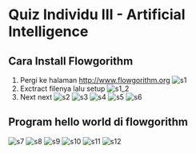 
# Quiz Individu III - Artificial Intelligence

## Cara Install Flowgorithm

1. Pergi ke halaman http://www.flowgorithm.org
![s1](https://user-images.githubusercontent.com/92994688/138698102-82baaf7e-a1dd-40ea-9895-c79ebaeb6697.png)
2. Exctract filenya lalu setup
![s1_2](https://user-images.githubusercontent.com/92994688/138698105-daaf7ab6-ca69-409f-b6de-2991930323f6.png)
3. Next next
![s2](https://user-images.githubusercontent.com/92994688/138698109-876da22c-c1d2-4e6f-84be-4b82c9153caf.png)
![s3](https://user-images.githubusercontent.com/92994688/138698079-6dc5d694-4e59-4a5d-bec1-49e3e50a9ff6.png)
![s4](https://user-images.githubusercontent.com/92994688/138698089-25c9b58d-0061-4c09-b312-542649ae5adf.png)
![s5](https://user-images.githubusercontent.com/92994688/138698092-fdf6b610-d22b-4189-b0e7-cbf9a729e03a.png)
![s6](https://user-images.githubusercontent.com/92994688/138698099-0d7881fb-c4aa-4263-8822-ae0c1ae63ddb.png)

## Program hello world  di flowgorithm

![s7](https://user-images.githubusercontent.com/92994688/138698873-11dd6da1-f674-4127-9413-00e85eb28a39.png)
![s8](https://user-images.githubusercontent.com/92994688/138698879-0c6b1ce1-7d23-4c11-bb26-51fddadde0be.png)
![s9](https://user-images.githubusercontent.com/92994688/138698882-34bf31a1-4f2c-47f4-ac87-cb29626fb68e.png)
![s10](https://user-images.githubusercontent.com/92994688/138698884-8c3fe7f0-60db-4c30-bdfc-a8d00e630f88.png)
![s11](https://user-images.githubusercontent.com/92994688/138698887-931ece13-74c4-4836-92c4-c94ad4cc189b.png)
![s12](https://user-images.githubusercontent.com/92994688/138698865-051a43a4-a32e-45a0-8271-c21fa8226f09.png)
